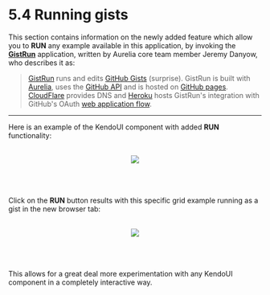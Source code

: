 # 5.4 Running gists

This section contains information on the newly added feature which allow you to **RUN** any example available in this application, by invoking the **[GistRun](https://gist.run/)** application, written by Aurelia core team member Jeremy Danyow, who describes it as:

>[GistRun](https://gist.run) runs and edits [GitHub Gists](https://gist.github.com/) (surprise). GistRun is built with [Aurelia](http://aurelia.io), uses the [GitHub API](https://developer.github.com/v3/) and is hosted on [GitHub pages](https://pages.github.com/). [CloudFlare](https://www.cloudflare.com/) provides DNS and [Heroku](https://www.heroku.com/) hosts GistRun's integration with GitHub's OAuth [web application flow](https://developer.github.com/v3/oauth/#web-application-flow).

***

Here is an example of the KendoUI component with added **RUN** functionality:
<br><br>

<p align=center>
  <img src="https://cloud.githubusercontent.com/assets/2712405/14656886/2a8d564c-0658-11e6-835a-8c0e6c0e723e.png"></img>
 <br><br>
</p>


<br><br>
Click on the **RUN** button results with this specific grid example running as a gist in the new browser tab:
<br><br>

<p align=center>
  <img src="https://cloud.githubusercontent.com/assets/2712405/14657403/b5bf3ade-065b-11e6-9a2b-e2e5d1928c8e.png"></img>
 <br><br>
</p>

<br><br>
This allows for a great deal more experimentation with any KendoUI component in a completely interactive way.

<br><br>